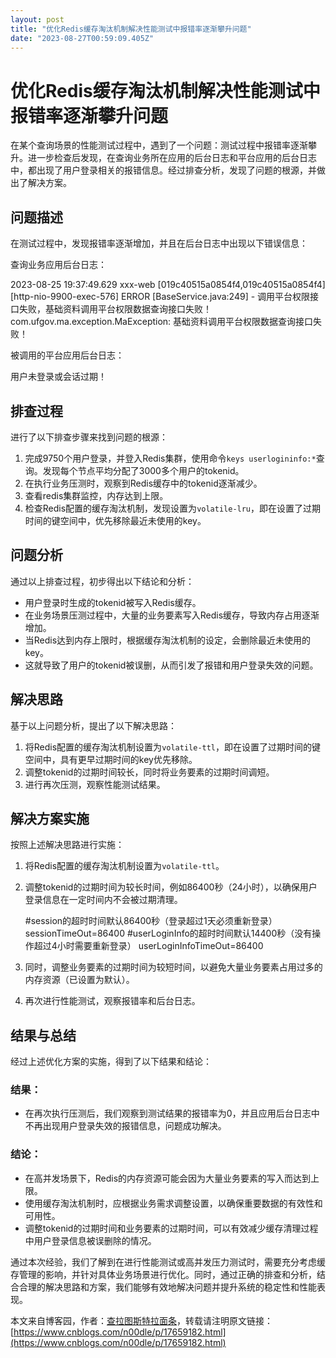 ```yaml
---
layout: post
title: "优化Redis缓存淘汰机制解决性能测试中报错率逐渐攀升问题"
date: "2023-08-27T00:59:09.405Z"
---
```

优化Redis缓存淘汰机制解决性能测试中报错率逐渐攀升问题
=============================

在某个查询场景的性能测试过程中，遇到了一个问题：测试过程中报错率逐渐攀升。进一步检查后发现，在查询业务所在应用的后台日志和平台应用的后台日志中，都出现了用户登录相关的报错信息。经过排查分析，发现了问题的根源，并做出了解决方案。

问题描述
----

在测试过程中，发现报错率逐渐增加，并且在后台日志中出现以下错误信息：

查询业务应用后台日志：

2023\-08\-25 19:37:49.629 xxx-web \[019c40515a0854f4,019c40515a0854f4\] \[http-nio-9900\-exec-576\] ERROR \[BaseService.java:249\] - 调用平台权限接口失败，基础资料调用平台权限数据查询接口失败！
com.ufgov.ma.exception.MaException: 基础资料调用平台权限数据查询接口失败！

被调用的平台应用后台日志：

用户未登录或会话过期！

排查过程
----

进行了以下排查步骤来找到问题的根源：

1.  完成9750个用户登录，并登入Redis集群，使用命令`keys userlogininfo:*`查询。发现每个节点平均分配了3000多个用户的tokenid。
2.  在执行业务压测时，观察到Redis缓存中的tokenid逐渐减少。
3.  查看redis集群监控，内存达到上限。
4.  检查Redis配置的缓存淘汰机制，发现设置为`volatile-lru`，即在设置了过期时间的键空间中，优先移除最近未使用的key。

问题分析
----

通过以上排查过程，初步得出以下结论和分析：

*   用户登录时生成的tokenid被写入Redis缓存。
*   在业务场景压测过程中，大量的业务要素写入Redis缓存，导致内存占用逐渐增加。
*   当Redis达到内存上限时，根据缓存淘汰机制的设定，会删除最近未使用的key。
*   这就导致了用户的tokenid被误删，从而引发了报错和用户登录失效的问题。

解决思路
----

基于以上问题分析，提出了以下解决思路：

1.  将Redis配置的缓存淘汰机制设置为`volatile-ttl`，即在设置了过期时间的键空间中，具有更早过期时间的key优先移除。
2.  调整tokenid的过期时间较长，同时将业务要素的过期时间调短。
3.  进行再次压测，观察性能测试结果。

解决方案实施
------

按照上述解决思路进行实施：

1.  将Redis配置的缓存淘汰机制设置为`volatile-ttl`。
2.  调整tokenid的过期时间为较长时间，例如86400秒（24小时），以确保用户登录信息在一定时间内不会被过期清理。
    
    #session的超时时间默认86400秒（登录超过1天必须重新登录）
    sessionTimeOut\=86400
    #userLoginInfo的超时时间默认14400秒（没有操作超过4小时需要重新登录）
    userLoginInfoTimeOut\=86400
    
3.  同时，调整业务要素的过期时间为较短时间，以避免大量业务要素占用过多的内存资源（已设置为默认）。
4.  再次进行性能测试，观察报错率和后台日志。

结果与总结
-----

经过上述优化方案的实施，得到了以下结果和结论：

### 结果： 

*   在再次执行压测后，我们观察到测试结果的报错率为0，并且应用后台日志中不再出现用户登录失效的报错信息，问题成功解决。

### 结论：

*   在高并发场景下，Redis的内存资源可能会因为大量业务要素的写入而达到上限。
*   使用缓存淘汰机制时，应根据业务需求调整设置，以确保重要数据的有效性和可用性。
*   调整tokenid的过期时间和业务要素的过期时间，可以有效减少缓存清理过程中用户登录信息被误删除的情况。

通过本次经验，我们了解到在进行性能测试或高并发压力测试时，需要充分考虑缓存管理的影响，并针对具体业务场景进行优化。同时，通过正确的排查和分析，结合合理的解决思路和方案，我们能够有效地解决问题并提升系统的稳定性和性能表现。

本文来自博客园，作者：[查拉图斯特拉面条](https://www.cnblogs.com/n00dle/)，转载请注明原文链接：[https://www.cnblogs.com/n00dle/p/17659182.html](https://www.cnblogs.com/n00dle/p/17659182.html)